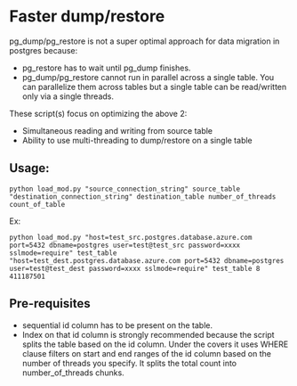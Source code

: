 # Faster dump/restore
pg\_dump/pg\_restore is not a super optimal approach for data migration in postgres because:
- pg\_restore has to wait until pg\_dump finishes.
- pg\_dump/pg\_restore cannot run in parallel across a single table. You can parallelize them across tables but a single table can be read/written only via a single threads.

These script(s) focus on optimizing the above 2:
- Simultaneous reading and writing from source table
- Ability to use multi-threading to dump/restore on a single table

## Usage:
```
python load_mod.py "source_connection_string" source_table "destination_connection_string" destination_table number_of_threads count_of_table
```
Ex:
```
python load_mod.py "host=test_src.postgres.database.azure.com port=5432 dbname=postgres user=test@test_src password=xxxx sslmode=require" test_table "host=test_dest.postgres.database.azure.com port=5432 dbname=postgres user=test@test_dest password=xxxx sslmode=require" test_table 8 411187501
```

## Pre-requisites
- sequential id column has to be present on the table.
- Index on that id column is strongly recommended because the script splits the table based on the id column. Under the covers it uses WHERE clause filters on start and end ranges of the id column based on the number of threads you specify. It splits the total count into number\_of\_threads chunks.
